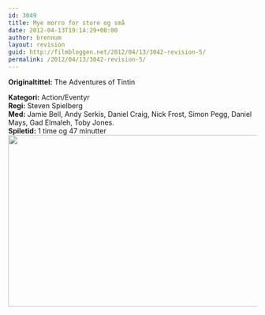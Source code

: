 ```yaml
---
id: 3049
title: Mye morro for store og små
date: 2012-04-13T19:14:29+00:00
author: brennum
layout: revision
guid: http://filmbloggen.net/2012/04/13/3042-revision-5/
permalink: /2012/04/13/3042-revision-5/
---
```

**<!--more-->Originaltittel:** The Adventures of Tintin

  
**Kategori:** Action/Eventyr  
**Regi:** Steven Spielberg  
**Med:** Jamie Bell, Andy Serkis, Daniel Craig, Nick Frost, Simon Pegg, Daniel Mays, Gad Elmaleh, Toby Jones.  
**Spiletid:** 1 time og 47 minutter  
<a href="http://filmbloggen.net/?attachment_id=3045" rel="attachment wp-att-3045"><img class="alignnone size-large wp-image-3045" src="http://filmbloggen.net/wp-content/uploads//2012/04/the-adventures-of-tintin-movie-4-620x348.jpg" alt="" width="620" height="348" /></a>